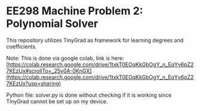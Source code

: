 # EE298 Machine Problem 2: Polynomial Solver

This repository utilizes TinyGrad as framework for learning degrees and coefficients.

Note: This is done via google colab, link is here: [https://colab.research.google.com/drive/1txkT0EOqKkGbOgY_n_EqYy6pZ27KEzUx#scrollTo=_25y0A-0KnGX](https://colab.research.google.com/drive/1txkT0EOqKkGbOgY_n_EqYy6pZ27KEzUx?usp=sharing)

Python file: solver.py is done without checking if it is working since TinyGrad cannot be set up on my device.
